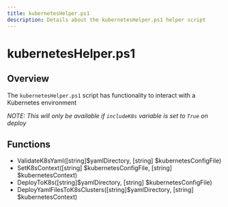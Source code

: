 ```yaml
---
title: kubernetesHelper.ps1
description: Details about the kubernetesHelper.ps1 helper script
---
```


# kubernetesHelper.ps1

## Overview

The `kubernetesHelper.ps1` script has functionality to interact with a Kubernetes environment

*NOTE: This will only be available if `includeK8s` variable is set to `True` on deploy*

## Functions

* ValidateK8sYaml([string]$yamlDirectory, [string] $kubernetesConfigFile)
* SetK8sContext([string] $kubernetesConfigFile, [string] $kubernetesContext)
* DeployToK8s([string]$yamlDirectory, [string] $kubernetesConfigFile)
* DeployYamlFilesToK8sClusters([string]$yamlDirectory, [string] $kubernetesContext)
